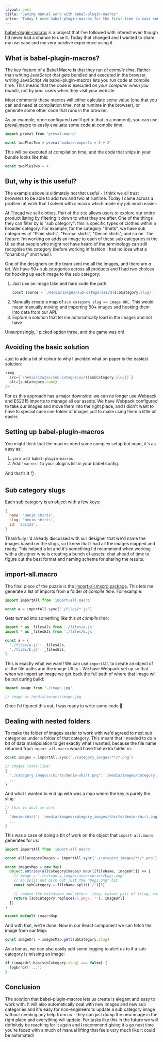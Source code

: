 ```yaml
---
layout: post
title: "Saving manual work with babel-plugin-macros"
intro: "Today I used babel-plugin-macros for the first time to save some heavy lifting and I wanted to share my experience using it."
---
```


[babel-plugin-macros](https://github.com/kentcdodds/babel-plugin-macros) is a
project that I've followed with interest even though I'd never had a chance to
use it. Today that changed and I wanted to share my use case and my very
positive experience using it.

## What is babel-plugin-macros?

The key feature of a Babel Macro is that they run _at compile time_. Rather than
writing JavaScript that gets bundled and executed in the browser, writing
JavaScript via babel-plugin-macros lets you run code at compile time. This means
that the code is executed _on your computer when you bundle_, not by your users
when they visit your website.

Most commonly these macros will either calculate some value (one that you can
and need at compilation time, not at runtime in the browser), or generate some
other code that runs in the browser.

As an example, once configured (we'll get to that in a moment), you can use
[preval.macro](https://www.npmjs.com/package/preval.macro) to easily evaluate
some code at compile time:

```js
import preval from 'preval.macro'

const twoPlusTwo = preval`module.exports = 2 + 2`
```

This will be executed at compilation time, and the code that ships in your
bundle looks like this:

```js
const twoPlusTwo = 4
```

## But, why is this useful?

The example above is ultimately not that useful - I think we all trust browsers
to be able to add two and two at runtime. Today I came across a problem at work
that I solved with a macro which made my job much easier.

At [Thread](https://www.thread.com) we sell clothes. Part of the site allows
users to explore our entire product listing by filtering it down to what they
are after. One of the things they can filter by is "sub category": this is
specific types of clothes within a broader category. For example, for the
category "Shirts", we have sub categories of "Plain shirts", "Formal shirts",
"Denim shirts", and so on. The feature I'm working on adds an image to each of
these sub categories in the UI so that people who might not have heard of the
terminology can still recognise the category (before working in fashion I had no
idea what a "chambray" shirt was!).

One of the designers on the team sent me all the images, and there are _a lot_.
We have 50+ sub categories across all products and I had two choices for hooking
up each image to the sub category:

1. Just use an image take and hard code the path:
   ```js
   const source = `/media/images/sub-categories/${subCategory.slug}`
   ```
1. Manually create a map of `sub category slug => image URL`. This would mean
   manually moving and importing 50+ images and hooking them into data from our
   API.
1. Explore a solution that let me automatically load in the images and not have

Unsurprisingly, I picked option three, and the game was on!

## Avoiding the basic solution

Just to add a bit of colour to why I avoided what on paper is the easiest
solution:

```js
<img
  src={`/media/images/sub-categories/${subCategory.slug}}`}
  alt={subCategory.name}
/>
```

For us this approach has a major downside: we can no longer use Webpack and
ES2015 imports to manage all our assets. We have Webpack configured to take our
images and move them into the right place, and I didn't want to have to special
case one folder of images just to make using them a little bit easier.

## Setting up babel-plugin-macros

You might think that the macros need some complex setup but nope, it's as easy
as:

1. `yarn add babel-plugin-macros`
2. Add `'macros'` to your plugins list in your babel config.

And that's it 👌.

## Sub category slugs

Each sub category is an object with a few keys:

```js
{
  name: 'Denim shirts',
  slug: 'denim-shirts',
  id: 'abc123',
}
```

Thankfully I'd already discussed with our designer that we'd name the images
based on the slugs, so I knew that I had all the images mapped and ready. This
helped a lot and it's something I'd recommend when working with a designer who
is creating a bunch of assets: chat ahead of time to figure out the best format
and naming scheme for sharing the results.

## import-all.macro

The final piece of the puzzle is the
[import-all.macro package](https://github.com/kentcdodds/import-all.macro). This
lets me generate a list of imports from a folder _at compile time_. For example:

```js
import importAll from 'import-all.macro'

const a = importAll.sync('./files/*.js')
```

Gets turned into something like this _at compile time_:

```js
import * as _filesAJs from './files/a.js'
import * as _filesBJs from './files/b.js'

const a = {
  './files/a.js': _filesAJs,
  './files/b.js': _filesBJs,
}
```

This is exactly what we want! We can use `importAll` to create an object of all
the file paths and the image URLs - We have Webpack set up so that when we
import an image we get back the full path of where that image will be put during
build:

```js
import image from './image.jpg'

// image => /media/images/image.jpg
```

Once I'd figured this out, I was ready to write some code 🎉.

## Dealing with nested folders

To make the folder of images easier to work with we'd agreed to nest sub
categories under a folder of that category. This meant that I needed to do a bit
of data manipulation to get exactly what I wanted, because the file name
returned from `import-all.macro` would have that extra folder in:

```js
const images = importAll.sync('./category_images/**/*.png')

// images looks like:
{
  './category_images/shirts/denim-shirt.png': '/media/images/category_images/shirts/denim-shirt.png',
  ...
}
```

And what I wanted to end up with was a map where the key is purely the slug:

```js
// this is what we want
{
  'denim-shirt': '/media/images/category_images/shirts/denim-shirt.png',
  ...
}
```

This was a case of doing a bit of work on the object that `import-all.macro`
generates for us:

```js
import importAll from 'import-all.macro'

const allCategoryImages = importAll.sync('./category_images/**/*.png')

const imagesMap = new Map(
  Object.entries(allCategoryImages).map(([fileName, imageUrl]) => {
    // image = "./category_images/accessories/bags.png"
    // so split and pick out just the "bags.png" bit
    const subCategory = fileName.split('/')[3]

    // remove the extension and return  [key, value] pair of [slug, imageURL]
    return [subCategory.replace(/\.png/, ''), imageUrl]
  })
)

export default imagesMap
```

And with that, we're done! Now in our React component we can fetch the image
from our Map:

```js
const imageUrl = imagesMap.get(subCategory.slug)
```

As a bonus, we can also easily add some logging to alert us to if a sub category
is missing an image:

```js
if (imageUrl.has(subCategory.slug) === false) {
  logError('...')
}
```

## Conclusion

The solution that babel-plugin-macros lets us create is elegant and easy to work
with. It will also automatically deal with new images and new sub categories and
it's easy for non-engineers to update a sub category image without needing any
help from us - they can just dump the new image in the right place and
everything will update. For tasks like this in the future we will definitely be
reaching for it again and I recommend giving it a go next time you're faced with
a much of manual lifting that feels very much like it could be automated!
